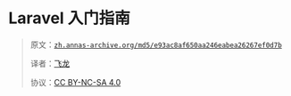 # Laravel 入门指南

> 原文：[`zh.annas-archive.org/md5/e93ac8af650aa246eabea26267ef0d7b`](https://zh.annas-archive.org/md5/e93ac8af650aa246eabea26267ef0d7b)
> 
> 译者：[飞龙](https://github.com/wizardforcel)
> 
> 协议：[CC BY-NC-SA 4.0](http://creativecommons.org/licenses/by-nc-sa/4.0/)